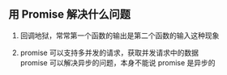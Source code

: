 ## 用 Promise 解决什么问题   
   
1. 回调地狱，常常第一个函数的输出是第二个函数的输入这种现象   
   
2. promise 可以支持多并发的请求，获取并发请求中的数据   
   promise 可以解决异步的问题，本身不能说 promise 是异步的